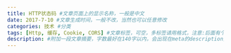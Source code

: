 ```yaml
---
title: HTTP状态码 #文章页面上的显示名称，一般是中文
date: 2017-7-10 #文章生成时间，一般不改，当然也可以任意修改
categories: 技术 #分类
tags: [Http, 缓存, Cookie, CORS] #文章标签，可空，多标签请用格式，注意:后面有个空格
description: #附加一段文章摘要，字数最好在140字以内，会出现在meta的description里面
---
```


